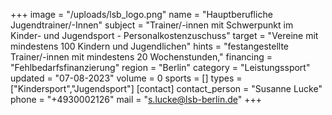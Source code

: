 +++
image = "/uploads/lsb_logo.png"
name = "Hauptberufliche Jugendtrainer/-Innen"
subject = "Trainer/-innen mit Schwerpunkt im Kinder- und Jugendsport - Personalkostenzuschuss"
target = "Vereine mit mindestens 100 Kindern und Jugendlichen"
hints = "festangestellte Trainer/-innen mit mindestens 20 Wochenstunden,"
financing = "Fehlbedarfsfinanzierung"
region = "Berlin"
category = "Leistungssport"
updated = "07-08-2023"
volume = 0
sports = []
types = ["Kindersport","Jugendsport"]
[contact]
contact_person = "Susanne Lucke"
phone = "+4930002126"
mail = "s.lucke@lsb-berlin.de"
+++